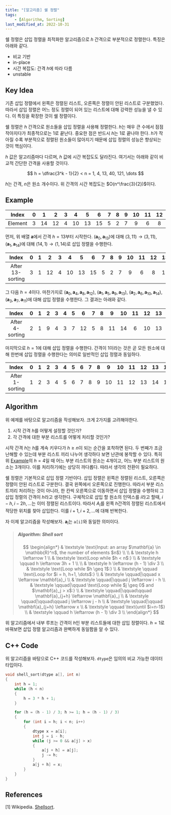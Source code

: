 ```yaml
---
title: "[알고리즘] 쉘 정렬"
tags:
    - [Algorithm, Sorting]
last_modified_at: 2022-10-31
---
```


쉘 정렬은 삽입 정렬을 최적화한 알고리즘으로 $h$ 간격으로 부분적으로 정렬한다. 특징은 아래와 같다.

* 비교 기반
* in-place
* 시간 복잡도: 간격 $h$에 따라 다름
* unstable

## Key Idea

기존 삽입 정렬에서 왼쪽은 정렬된 리스트, 오른쪽은 정렬이 안된 리스트로 구분했었다. 따라서 삽입 정렬은 어느 정도 정렬이 되어 있는 리스트에 대해 강력한 성능을 낼 수 있다. 이 특징을 확장한 것이 쉘 정렬이다. 

쉘 정렬은 $h$ 간격으로 원소들을 삽입 정렬을 사용해 정렬한다. $h$는 매우 큰 수에서 점점 작아지다가 최종적으로는 1로 끝난다. 중요한 점은 반드시 $h$는 1로 끝나야 한다. $h$가 작아질 수록 부분적으로 정렬된 원소들이 많아지기 때문에 삽입 정렬의 성능은 향상되는 것이 핵심이다.

$h$ 값은 알고리즘마다 다르며, $h$ 값에 시간 복잡도도 달라진다. 여기서는 아래와 같이 비교적 간단한 간격을 사용할 것이다.

$$
h = \dfrac{3^k - 1}{2} < n = 1, 4, 13, 40, 121, \dots
$$

$h$는 간격, $n$은 원소 개수이다. 위 간격의 시간 복잡도는 $O(n^\frac{3}{2})$이다.

## Example

|Index|0|1|2|3|4|5|6|7|8|9|10|11|12|13|14|
|:---:|:---:|:---:|:---:|:---:|:---:|:---:|:---:|:---:|:---:|:---:|:---:|:---:|:---:|:---:|:---:|
|Element|3|14|12|4|10|13|15|5|2|7|9|6|8|11|1|

먼저, 위 배열 $\mathbf{a}$에서 간격 $h=13$부터 시작한다. $(\mathbf{a}_ 0, \mathbf{a}_ {13})$에 대해 $(3, 11) \rightarrow (3, 11)$, $(\mathbf{a}_ 1, \mathbf{a}_{14})$에 대해 $(14, 1) \rightarrow (1, 14)$로 삽입 정렬을 수행한다. 

|Index|0|1|2|3|4|5|6|7|8|9|10|11|12|13|14|
|:---:|:---:|:---:|:---:|:---:|:---:|:---:|:---:|:---:|:---:|:---:|:---:|:---:|:---:|:---:|:---:|
|After 13-sorting|3|1|12|4|10|13|15|5|2|7|9|6|8|11|14|

그 다음 $h=4$이다. 마찬가지로 $(\mathbf{a}_ 0, \mathbf{a}_ 4, \mathbf{a}_ 8, \mathbf{a}_ {12})$, $(\mathbf{a}_ 1, \mathbf{a}_ 5, \mathbf{a}_ 9, \mathbf{a}_ {13})$, $(\mathbf{a}_ 2, \mathbf{a}_ 6, \mathbf{a}_ {10}, \mathbf{a}_ {14})$, $(\mathbf{a}_ 3, \mathbf{a}_ 7, \mathbf{a}_ {11})$에 대해 삽입 정렬을 수행한다. 그 결과는 아래와 같다.

|Index|0|1|2|3|4|5|6|7|8|9|10|11|12|13|14|
|:---:|:---:|:---:|:---:|:---:|:---:|:---:|:---:|:---:|:---:|:---:|:---:|:---:|:---:|:---:|:---:|
|After 4-sorting|2|1|9|4|3|7|12|5|8|11|14|6|10|13|15|

마지막으로 $h=1$에 대해 삽입 정렬을 수행한다. 간격이 1이라는 것은 곧 모든 원소에 대해 한번에 삽입 정렬을 수행한다는 의미로 일반적인 삽입 정렬과 동일하다.

|Index|0|1|2|3|4|5|6|7|8|9|10|11|12|13|14|
|:---:|:---:|:---:|:---:|:---:|:---:|:---:|:---:|:---:|:---:|:---:|:---:|:---:|:---:|:---:|:---:|
|After 1-sorting|1|2|3|4|5|6|7|8|9|10|11|12|13|14|15|

## Algorithm

위 예제를 바탕으로 알고리즘을 작성해보자. 크게 2가지를 고려해야한다.

1. 시작 간격 $h$를 어떻게 설정할 것인가?
2. 각 간격에 대한 부분 리스트를 어떻게 처리할 것인가?

시작 간격 $h$는 $h$를 계속 키우다가 $h \geq n$이 되는 순간을 포착하면 된다. 두 번째가 조금 난해할 수 있는데 부분 리스트 끼리 나누어 생각하다 보면 난관에 봉착할 수 있다. 특히 위 [Example](#example)의 $h=4$일 때 어느 부분 리스트의 원소는 4개이고, 어느 부분 리스트의 원소는 3개이다. 이를 처리하기에는 상당히 까다롭다. 따라서 생각의 전환이 필요하다.

쉘 정렬은 기본적으로 삽입 정렬 기반이다. 삽입 정렬은 왼쪽은 정렬된 리스트, 오른쪽은 정렬이 안된 리스트로 구분한다. 결국 왼쪽에서 오른쪽으로 진행한다. 따라서 부분 리스트끼리 처리하는 것이 아니라, 한 칸씩 오른쪽으로 이동하면서 삽입 정렬을 수행하되 그 삽입 정렬의 간격이 $h$라고 생각한다. 구체적으로 삽입 할 원소의 인덱스를 $i$라고 할때, $i-h, i-2h, \dots$는 이미 정렬된 리스트이다. 따라서 $A_i$를 왼쪽 $h$간격의 정렬된 리스트에서 적당한 위치를 찾아 삽입한다. 이를 $i+1, i+2, \dots$에 대해 반복한다.

자 이제 알고리즘을 작성해보자. $\mathbf{a}_i$는 `a[i]`와 동일한 의미이다.

> ##### $\text{Algorithm: Shell sort}$  
> $$
> \begin{align*}
> & \textstyle \text{Input: an array $\mathbf{a} \in \mathbb{R}^n$, the number of elements $n$} \\
> \\
> & \textstyle h \leftarrow 1 \\
> & \textstyle \text{Loop while $h < n$:} \\
> & \textstyle \qquad h \leftarrow 3h + 1 \\
> \\
> & \textstyle h \leftarrow (h - 1) \div 3 \\
> & \textstyle \text{Loop while $h \geq 1$:} \\
> & \textstyle \qquad \text{Loop for $i = h, h+1, \dots$:} \\
> & \textstyle \qquad|\qquad x \leftarrow \mathbf{a}_i \\
> & \textstyle \qquad|\qquad j \leftarrow i - h \\
> & \textstyle \qquad|\qquad \text{Loop while $j \geq 0$ and $\mathbf{a}_j > x$:} \\
> & \textstyle \qquad|\qquad\qquad \mathbf{a}_{j+h} \leftarrow \mathbf{a}_j \\
> & \textstyle \qquad|\qquad\qquad j \leftarrow j - h \\
> & \textstyle \qquad|\qquad \mathbf{a}_{j+h} \leftarrow x \\
> & \textstyle \qquad \text{until $i=n-1$} \\
> & \textstyle \qquad h \leftarrow (h - 1) \div 3 \\
> \end{align*}
> $$

위 알고리즘에서 내부 루프는 간격이 $h$인 부분 리스트들에 대한 삽입 정렬이다. $h=1$로 바꿔보면 삽입 정렬 알고리즘과 완벽하게 동일함을 알 수 있다.

## C++ Code

위 알고리즘을 바탕으로 C++ 코드를 작성해보자. `dtype`은 임의의 비교 가능한 데이터 타입이다.

```c++
void shell_sort(dtype a[], int n)
{
    int h = 1;
    while (h < n)
    {
        h = 3 * h + 1;
    }

    for (h = (h - 1) / 3; h >= 1; h = (h - 1) / 3)
    {
        for (int i = h; i < n; i++)
        {
            dtype x = a[i];
            int j = i - h;
            while (j >= 0 && a[j] > x)
            {
                a[j + h] = a[j];
                j -= h;
            }
            a[j + h] = x;
        }
    }
}
```

## References

[1] Wikipedia. [Shellsort](https://en.wikipedia.org/wiki/Shellsort).